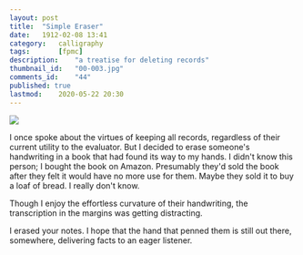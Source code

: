 ```yaml
---
layout: post
title: 	"Simple Eraser"
date:	1912-02-08 13:41
category:	calligraphy
tags:		[fpmc] 
description: 	"a treatise for deleting records"
thumbnail_id:	"00-003.jpg"
comments_id:	"44"
published: true
lastmod:	2020-05-22 20:30
---
```


<img src="{{ site.url }}/assets/img/cc-lesson6handwriting.jpg" max-width="1000" />

I once spoke about the virtues of keeping all records, regardless of their current utility to the evaluator. But I decided to erase someone's handwriting in a book that had found its way to my hands. I didn't know this person; I bought the book on Amazon. Presumably they'd sold the book after they felt it would have no more use for them. Maybe they sold it to buy a loaf of bread. I really don't know. 

Though I enjoy the effortless curvature of their handwriting, the transcription in the margins was getting distracting.

I erased your notes. I hope that the hand that penned them is still out there, somewhere, delivering facts to an eager listener.
